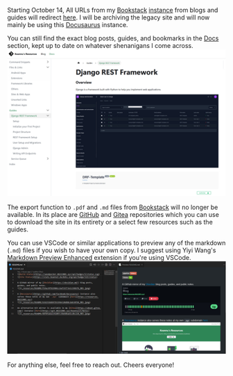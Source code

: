 Starting October 14, All URLs from my [Bookstack](https://github.com/BookStackApp/BookStack) [instance](https://bookstack.06222001.xyz/) from blogs and guides will redirect [here](https://resources.06222001.xyz/). I will be archiving the legacy site and will now mainly be using this [Docusaurus](https://docusaurus.io/) instance. 

You can still find the exact blog posts, guides, and bookmarks in the [Docs](https://resources.06222001.xyz/docs) section, kept up to date on whatever shenanigans I come across.
![](_resources/Sunsetting%20Bookstack/0cff0fe00faf2fe3e08790bc07d11844_MD5.jpeg)

The export function to `.pdf` and `.md` files from [Bookstack](https://github.com/BookStackApp/BookStack) will no longer be available. In its place are [GitHub](https://github.com/lemeow125/Notes) and [Gitea](https://git.06222001.xyz/keannu125/Notes) repositories which you can use to download the site in its entirety or a select few resources such as the guides. 

You can use VSCode or similar applications to preview any of the markdown (`.md`) files if you wish to have your own copy. I suggest using Yiyi Wang's [Markdown Preview Enhanced](https://marketplace.visualstudio.com/items?itemName=shd101wyy.markdown-preview-enhanced) extension if you're using VSCode.
![](_resources/Sunsetting%20Bookstack/a5df9d91ec62e8a09ce81ee9412e104c_MD5.jpeg)

For anything else, feel free to reach out. Cheers everyone!